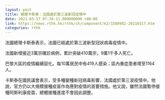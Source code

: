 ```yaml
---
layout: post
title: 總理卡斯泰：法國處於第三波新冠疫情中
date: 2021-03-17 07:34:11.000000000 +08:00
link: https://news.rthk.hk/rthk/ch/component/k2/1580982-20210317.htm
categories: rthk
---
```


法國總理卡斯泰表示，法國已經處於第三波新型冠狀病毒疫情中。

法國新增接近3萬宗確診病例，累計突破410萬宗，9萬1千多人死亡。

巴黎大區的疫情繼續惡化。每10萬居民中有419人感染；區內重症患者增至1164人。

卡斯泰在國民議會表示，受多種變種新冠病毒影響，法國處於第三波疫情中。他說，官方仍以大規模接種疫苗作為應對疫情的首要措施。他又說，雖然法國暫停接種阿斯利康疫苗，總體接種進度不會因此調整。
